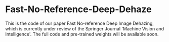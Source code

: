 # Fast-No-Reference-Deep-Dehaze

This is the code of our paper Fast No-reference Deep Image Dehazing, which is currently under review of the Springer Journal 'Machine Vision and Intelligence'.
The full code and pre-trained weights will be available soon.
